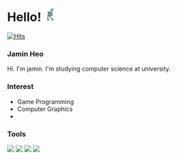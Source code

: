 # Hello! <img src="bender.gif" width="26" title="hover text">
	
[![Hits](https://hits.seeyoufarm.com/api/count/incr/badge.svg?url=https%3A%2F%2Fgithub.com%2Fjams10%2Fjams10&count_bg=%23000000&title_bg=%23555555&icon=&icon_color=%23E7E7E7&title=hits&edge_flat=false)](https://hits.seeyoufarm.com)

### Jamin Heo

Hi. I'm jamin. I'm studying computer science at university.

### Interest

- Game Programming
- Computer Graphics
- 

### Tools
![](https://img.shields.io/badge/Engine-Unreal-informational?style=flat&logo=unreal-engine&logoColor=black&color=2bbc8a)
![](https://img.shields.io/badge/Engine-Unity-informational?style=flat&logo=unity&logoColor=white&color=2bbc8a)
![](https://img.shields.io/badge/Tool-Blender-informational?style=flat&logo=blender&logoColor=orange&color=2bbc8a)
![](https://img.shields.io/badge/Tool-AbletonLive-informational?style=flat&logo=ableton-live&logoColor=white&color=2bbc8a)




